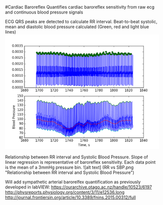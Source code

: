#Cardiac Baroreflex 
Quantifies cardiac baroreflex sensitivity from raw ecg and continuous blood pressure signals


ECG QRS peaks are detected to calculate RR interval. Beat-to-beat systolic, mean and diastolic blood pressure calculated (Green, red and light blue lines)
![alt text](RRandb2bBP.png "ECG QRS detection and beat-to-beat Systolic, Mean and Diastolic Blood pressure")


Relationship between RR interval and Systolic Blood Pressure. Slope of linear regression is representative of baroreflex sensitivity. Each data point is the mean of a 3mmHg pressure bin. 
![alt text] (RR vs SBP.png "Relationship between RR interval and Systolic Blood Pressure")

Will add sympathetic arterial barorelfex quantification as previously developed in labVIEW: https://ourarchive.otago.ac.nz/handle/10523/6197
http://physreports.physiology.org/content/3/11/e12536.long
http://journal.frontiersin.org/article/10.3389/fnins.2015.00312/full
